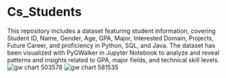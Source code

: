 # Cs_Students
This repository includes a dataset featuring student information, covering Student ID, Name, Gender, Age, GPA, Major, Interested Domain, Projects, Future Career, and proficiency in Python, SQL, and Java. The dataset has been visualized with PyGWalker in Jupyter Notebook to analyze and reveal patterns and insights related to GPA, major fields, and technical skill levels.
![gw chart 503578](https://github.com/user-attachments/assets/e291887a-b5ac-4a17-8787-9c2a62129441)
![gw chart 581535](https://github.com/user-attachments/assets/61c97e98-c7aa-441b-8f55-639a98b61df0)
